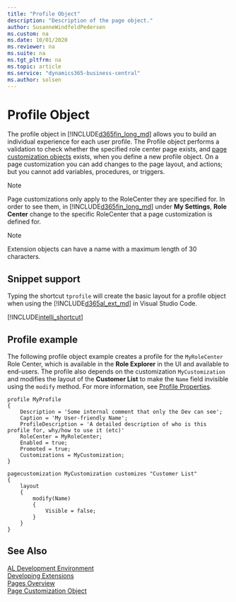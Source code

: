 ```yaml
---
title: "Profile Object"
description: "Description of the page object."
author: SusanneWindfeldPedersen
ms.custom: na
ms.date: 10/01/2020
ms.reviewer: na
ms.suite: na
ms.tgt_pltfrm: na
ms.topic: article
ms.service: "dynamics365-business-central"
ms.author: solsen
---
```


# Profile Object
The profile object in [!INCLUDE[d365fin_long_md](includes/d365fin_long_md.md)] allows you to build an individual experience for each user profile. The Profile object performs a validation to check whether the specified role center page exists, and [page customization objects](devenv-page-customization-object.md) exists, when you define a new profile object. On a page customization you can add changes to the page layout, and actions; but you cannot add variables, procedures, or triggers. 

> [!NOTE]  
> Page customizations only apply to the RoleCenter they are specified for. In order to see them, in [!INCLUDE[d365fin_long_md](includes/d365fin_long_md.md)] under **My Settings**, **Role Center** change to the specific RoleCenter that a page customization is defined for.

> [!NOTE]  
> Extension objects can have a name with a maximum length of 30 characters.

## Snippet support
Typing the shortcut `tprofile` will create the basic layout for a profile object when using the [!INCLUDE[d365al_ext_md](../includes/d365al_ext_md.md)] in Visual Studio Code.

[!INCLUDE[intelli_shortcut](includes/intelli_shortcut.md)]

## Profile example
The following profile object example creates a profile for the `MyRoleCenter` Role Center, which is available in the **Role Explorer** in the UI and available to end-users. The profile also depends on the customization `MyCustomization` and modifies the layout of the **Customer List** to make the `Name` field invisible using the `modify` method. For more information, see [Profile Properties](properties/devenv-profile-properties.md).

```AL
profile MyProfile
{ 
    Description = 'Some internal comment that only the Dev can see'; 
    Caption = 'My User-friendly Name'; 
    ProfileDescription = 'A detailed description of who is this profile for, why/how to use it (etc)' 
    RoleCenter = MyRoleCenter; 
    Enabled = true; 
    Promoted = true; 
    Customizations = MyCustomization;
} 

pagecustomization MyCustomization customizes "Customer List"
{
    layout
    {
        modify(Name)
        {
            Visible = false;
        }
    }
}

```

## See Also  
[AL Development Environment](devenv-reference-overview.md)  
[Developing Extensions](devenv-dev-overview.md)  
[Pages Overview](devenv-pages-overview.md)  
[Page Customization Object](devenv-page-customization-object.md)
